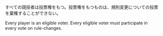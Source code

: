 すべての競技者は投票権をもつ。投票権をもつものは、規則変更についての投票を棄権することができない。

Every player is an eligible voter. Every eligible voter must participate in every vote on rule-changes.

